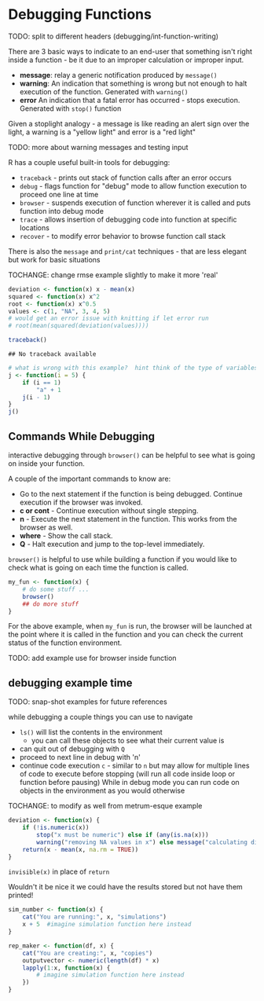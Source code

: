 Debugging Functions
==============================
TODO: split to different headers (debugging/int-function-writing)

There are 3 basic ways to indicate to an end-user that something isn't right inside a function - be it due to an improper calculation or improper input.

* **message**: relay a generic notification produced by `message()`
* **warning**: An indication that something is wrong but not enough to halt execution of the function. Generated with `warning()`
* **error** An indication that a fatal error has occurred - stops execution. Generated with `stop()` function

Given a stoplight analogy - a message is like reading an alert sign over the light, a warning is a "yellow light" and error is a "red light"

TODO: more about warning messages and testing input

R has a couple useful built-in tools for debugging:

* `traceback` - prints out stack of function calls after an error occurs
* `debug` - flags function for "debug" mode to allow function execution to proceed one line at time
* `browser` - suspends execution of function wherever it is called and puts function into debug mode
* `trace` - allows insertion of debugging code into function at specific locations
* `recover` - to modify error behavior to browse function call stack

There is also the `message` and `print/cat` techniques - that are less elegant but work for basic situations

TOCHANGE: change rmse example slightly to make it more 'real'


```r
deviation <- function(x) x - mean(x)
squared <- function(x) x^2
root <- function(x) x^0.5
values <- c(1, "NA", 3, 4, 5)
# would get an error issue with knitting if let error run
# root(mean(squared(deviation(values))))

traceback()
```

```
## No traceback available
```



```r
# what is wrong with this example?  hint think of the type of variables
j <- function(i = 5) {
    if (i == 1) 
        "a" + 1
    j(i - 1)
}
j()
```


## Commands While Debugging 
interactive debugging through `browser()` can be helpful to see what is going on inside your function.

A couple of the important commands to know are:

* **<RET>** Go to the next statement if the function is being debugged. Continue execution if the browser was invoked.
* **c or cont** - Continue execution without single stepping.
* **n** - Execute the next statement in the function. This works from the browser as well.
* **where** - Show the call stack.
* **Q** - Halt execution and jump to the top-level immediately.

`browser()` is helpful to use while building a function if you would like to check what is going on each time the function is called. 


```r
my_fun <- function(x) {
    # do some stuff ...
    browser()
    ## do more stuff
}
```


For the above example, when `my_fun` is run, the browser will be launched at the point where it is called in the function and you can check the current status of the function environment.

TODO: add example use for browser inside function

## debugging example time 

TODO: snap-shot examples for future references

while debugging a couple things you can use to navigate

* `ls()` will list the contents in the environment
    * you can call these objects to see what their current value is
* can quit out of debugging with `Q`
* proceed to next line in debug with 'n'
* continue code execution `c` - similar to `n` but may allow for multiple lines of code to execute before stopping (will run all code inside loop or function before pausing)
While in debug mode you can run code on objects in the environment as you would otherwise

TOCHANGE: to modify as well from metrum-esque example


```r
deviation <- function(x) {
    if (!is.numeric(x)) 
        stop("x must be numeric") else if (any(is.na(x))) 
        warning("removing NA values in x") else message("calculating differences from the reference value\n...")
    return(x - mean(x, na.rm = TRUE))
}
```


`invisible(x)` in place of `return`

Wouldn't it be nice it we could have the results stored but not have them printed!



```r
sim_number <- function(x) {
    cat("You are running:", x, "simulations")
    x + 5  #imagine simulation function here instead
}
```



```r
rep_maker <- function(df, x) {
    cat("You are creating:", x, "copies")
    outputvector <- numeric(length(df) * x)
    lapply(1:x, function(x) {
        # imagine simulation function here instead
    })
}
```

